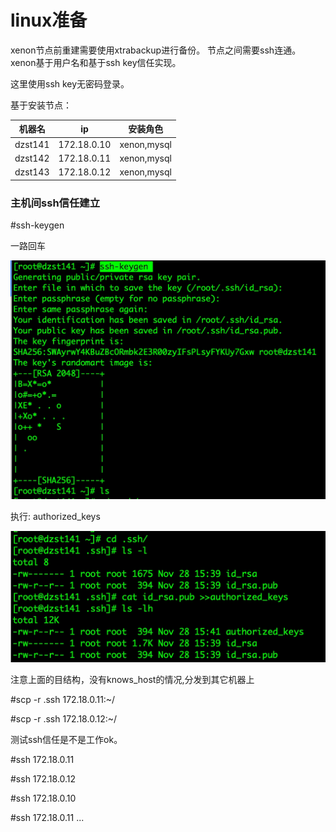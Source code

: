 # linux准备

xenon节点前重建需要使用xtrabackup进行备份。 节点之间需要ssh连通。xenon基于用户名和基于ssh key信任实现。

这里使用ssh key无密码登录。


基于安装节点：

| 机器名 | ip | 安装角色 |
| --- | --- | --- |
| dzst141 | 172.18.0.10 | xenon,mysql |
| dzst142 | 172.18.0.11 | xenon,mysql |
| dzst143 | 172.18.0.12 | xenon,mysql | 

### 主机间ssh信任建立

\#ssh-keygen  

一路回车

![-w706](/image/15433908436018.jpg)

执行: authorized_keys

![-w653](/image/15433909245137.jpg)

注意上面的目结构，没有knows_host的情况,分发到其它机器上

\#scp -r .ssh 172.18.0.11:~/

\#scp -r .ssh 172.18.0.12:~/

测试ssh信任是不是工作ok。

\#ssh 172.18.0.11

\#ssh 172.18.0.12

\#ssh 172.18.0.10

\#ssh 172.18.0.11
...
